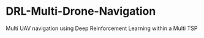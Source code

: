 # DRL-Multi-Drone-Navigation
Multi UAV navigation using Deep Reinforcement Learning within a Multi TSP
